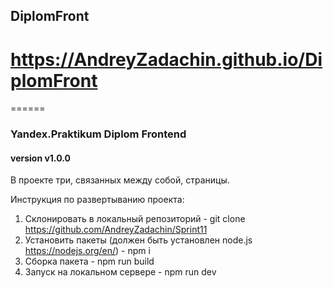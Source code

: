 ## DiplomFront

# https://AndreyZadachin.github.io/DiplomFront

======
### Yandex.Praktikum Diplom Frontend
#### version v1.0.0

В проекте три, связанных между собой, страницы.

Инструкция по развертыванию проекта:

1. Склонировать в локальный репозиторий - git clone https://github.com/AndreyZadachin/Sprint11
2. Установить пакеты (должен быть установлен node.js <https://nodejs.org/en/>) - npm i
3. Сборка пакета - npm run build
4. Запуск на локальном сервере - npm run dev
